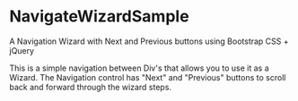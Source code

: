 NavigateWizardSample
====================

A Navigation Wizard with Next and Previous buttons using Bootstrap CSS + jQuery

This is a simple navigation between Div's that allows you to use it as a Wizard.
The Navigation control has  "Next" and "Previous" buttons to scroll back and forward through the wizard steps.




